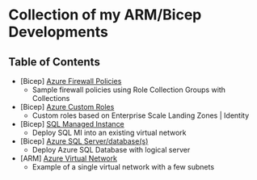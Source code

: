 # Collection of my ARM/Bicep Developments

## Table of Contents

- [Bicep] [Azure Firewall Policies](AzFirewall/Policies)
  - Sample firewall policies using Role Collection Groups with Collections
- [Bicep] [Azure Custom Roles](Roles)
  - Custom roles based on Enterprise Scale Landing Zones | Identity
- [Bicep] [SQL Managed Instance](SQLMI)
  - Deploy SQL MI into an existing virtual network
- [Bicep] [Azure SQL Server/database(s)](SQLServer)
  - Deploy Azure SQL Database with logical server
- [ARM] [Azure Virtual Network](VPN)
  - Example of a single virtual network with a few subnets
